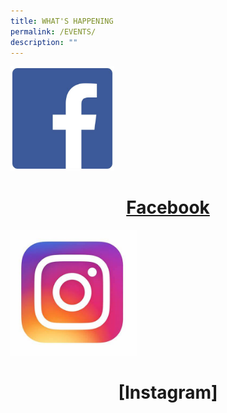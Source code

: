 ```yaml
---
title: WHAT'S HAPPENING
permalink: /EVENTS/
description: ""
---
```

<img src="/images/FB.jpg" 
     style="width:33%"> 
# <center>[Facebook](https://www.facebook.com/Greenwood.GWPS)
<img src="/images/IG.jpg" 
     style="width:40%">
		 
# 		 <center>[Instagram]</center>